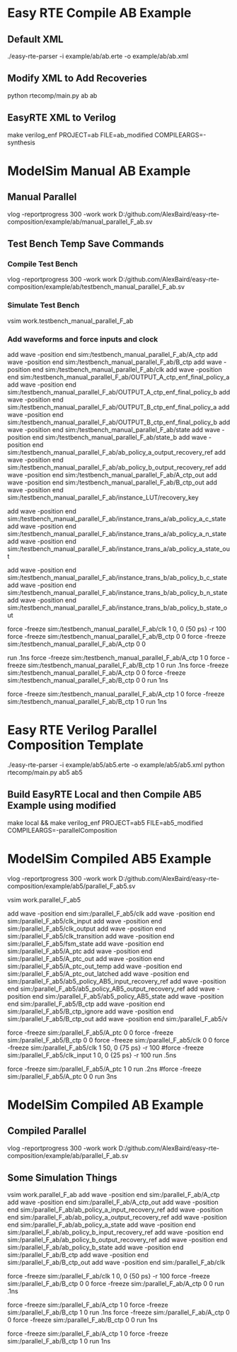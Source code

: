 # Easy RTE Compile AB Example
## Default XML
./easy-rte-parser -i example/ab/ab.erte -o example/ab/ab.xml
## Modify XML to Add Recoveries
python rtecomp/main.py ab ab
## EasyRTE XML to Verilog
 make verilog_enf PROJECT=ab FILE=ab_modified COMPILEARGS=-synthesis

# ModelSim Manual AB Example
## Manual Parallel
vlog -reportprogress 300 -work work D:/github.com/AlexBaird/easy-rte-composition/example/ab/manual_parallel_F_ab.sv

## Test Bench Temp Save Commands
### Compile Test Bench
vlog -reportprogress 300 -work work D:/github.com/AlexBaird/easy-rte-composition/example/ab/testbench_manual_parallel_F_ab.sv

### Simulate Test Bench
vsim work.testbench_manual_parallel_F_ab

### Add waveforms and force inputs and clock
add wave -position end  sim:/testbench_manual_parallel_F_ab/A_ctp
add wave -position end  sim:/testbench_manual_parallel_F_ab/B_ctp
add wave -position end  sim:/testbench_manual_parallel_F_ab/clk
add wave -position end  sim:/testbench_manual_parallel_F_ab/OUTPUT_A_ctp_enf_final_policy_a
add wave -position end  sim:/testbench_manual_parallel_F_ab/OUTPUT_A_ctp_enf_final_policy_b
add wave -position end  sim:/testbench_manual_parallel_F_ab/OUTPUT_B_ctp_enf_final_policy_a
add wave -position end  sim:/testbench_manual_parallel_F_ab/OUTPUT_B_ctp_enf_final_policy_b
add wave -position end  sim:/testbench_manual_parallel_F_ab/state
add wave -position end  sim:/testbench_manual_parallel_F_ab/state_b
add wave -position end  sim:/testbench_manual_parallel_F_ab/ab_policy_a_output_recovery_ref
add wave -position end  sim:/testbench_manual_parallel_F_ab/ab_policy_b_output_recovery_ref
add wave -position end  sim:/testbench_manual_parallel_F_ab/A_ctp_out
add wave -position end  sim:/testbench_manual_parallel_F_ab/B_ctp_out
add wave -position end  sim:/testbench_manual_parallel_F_ab/instance_LUT/recovery_key

add wave -position end  sim:/testbench_manual_parallel_F_ab/instance_trans_a/ab_policy_a_c_state
add wave -position end  sim:/testbench_manual_parallel_F_ab/instance_trans_a/ab_policy_a_n_state
add wave -position end  sim:/testbench_manual_parallel_F_ab/instance_trans_a/ab_policy_a_state_out

add wave -position end  sim:/testbench_manual_parallel_F_ab/instance_trans_b/ab_policy_b_c_state
add wave -position end  sim:/testbench_manual_parallel_F_ab/instance_trans_b/ab_policy_b_n_state
add wave -position end  sim:/testbench_manual_parallel_F_ab/instance_trans_b/ab_policy_b_state_out

force -freeze sim:/testbench_manual_parallel_F_ab/clk 1 0, 0 {50 ps} -r 100
force -freeze sim:/testbench_manual_parallel_F_ab/B_ctp 0 0
force -freeze sim:/testbench_manual_parallel_F_ab/A_ctp 0 0

run .1ns
force -freeze sim:/testbench_manual_parallel_F_ab/A_ctp 1 0
force -freeze sim:/testbench_manual_parallel_F_ab/B_ctp 1 0
run .1ns
force -freeze sim:/testbench_manual_parallel_F_ab/A_ctp 0 0
force -freeze sim:/testbench_manual_parallel_F_ab/B_ctp 0 0
run 1ns

force -freeze sim:/testbench_manual_parallel_F_ab/A_ctp 1 0
force -freeze sim:/testbench_manual_parallel_F_ab/B_ctp 1 0
run 1ns


# Easy RTE Verilog Parallel Composition Template
./easy-rte-parser -i example/ab5/ab5.erte -o example/ab5/ab5.xml
python rtecomp/main.py ab5 ab5
## Build EasyRTE Local and then Compile AB5 Example using modified
make local && make verilog_enf PROJECT=ab5 FILE=ab5_modified COMPILEARGS=-parallelComposition

# ModelSim Compiled AB5 Example
vlog -reportprogress 300 -work work D:/github.com/AlexBaird/easy-rte-composition/example/ab5/parallel_F_ab5.sv

vsim work.parallel_F_ab5

add wave -position end  sim:/parallel_F_ab5/clk
add wave -position end  sim:/parallel_F_ab5/clk_input
add wave -position end  sim:/parallel_F_ab5/clk_output
add wave -position end  sim:/parallel_F_ab5/clk_transition
add wave -position end  sim:/parallel_F_ab5/fsm_state
add wave -position end  sim:/parallel_F_ab5/A_ptc
add wave -position end  sim:/parallel_F_ab5/A_ptc_out
add wave -position end  sim:/parallel_F_ab5/A_ptc_out_temp
add wave -position end  sim:/parallel_F_ab5/A_ptc_out_latched
add wave -position end  sim:/parallel_F_ab5/ab5_policy_AB5_input_recovery_ref
add wave -position end  sim:/parallel_F_ab5/ab5_policy_AB5_output_recovery_ref
add wave -position end  sim:/parallel_F_ab5/ab5_policy_AB5_state
add wave -position end  sim:/parallel_F_ab5/B_ctp
add wave -position end  sim:/parallel_F_ab5/B_ctp_ignore
add wave -position end  sim:/parallel_F_ab5/B_ctp_out
add wave -position end  sim:/parallel_F_ab5/v

force -freeze sim:/parallel_F_ab5/A_ptc 0 0
force -freeze sim:/parallel_F_ab5/B_ctp 0 0
force -freeze sim:/parallel_F_ab5/clk 0 0
force -freeze sim:/parallel_F_ab5/clk 1 50, 0 {75 ps} -r 100
#force -freeze sim:/parallel_F_ab5/clk_input 1 0, 0 {25 ps} -r 100
run .5ns

force -freeze sim:/parallel_F_ab5/A_ptc 1 0
run .2ns
#force -freeze sim:/parallel_F_ab5/A_ptc 0 0
run 3ns

# ModelSim Compiled AB Example
## Compiled Parallel
vlog -reportprogress 300 -work work D:/github.com/AlexBaird/easy-rte-composition/example/ab/parallel_F_ab.sv

## Some Simulation Things
vsim work.parallel_F_ab
add wave -position end  sim:/parallel_F_ab/A_ctp
add wave -position end  sim:/parallel_F_ab/A_ctp_out
add wave -position end  sim:/parallel_F_ab/ab_policy_a_input_recovery_ref
add wave -position end  sim:/parallel_F_ab/ab_policy_a_output_recovery_ref
add wave -position end  sim:/parallel_F_ab/ab_policy_a_state
add wave -position end  sim:/parallel_F_ab/ab_policy_b_input_recovery_ref
add wave -position end  sim:/parallel_F_ab/ab_policy_b_output_recovery_ref
add wave -position end  sim:/parallel_F_ab/ab_policy_b_state
add wave -position end  sim:/parallel_F_ab/B_ctp
add wave -position end  sim:/parallel_F_ab/B_ctp_out
add wave -position end  sim:/parallel_F_ab/clk

force -freeze sim:/parallel_F_ab/clk 1 0, 0 {50 ps} -r 100
force -freeze sim:/parallel_F_ab/B_ctp 0 0
force -freeze sim:/parallel_F_ab/A_ctp 0 0
run .1ns

force -freeze sim:/parallel_F_ab/A_ctp 1 0
force -freeze sim:/parallel_F_ab/B_ctp 1 0
run .1ns
force -freeze sim:/parallel_F_ab/A_ctp 0 0
force -freeze sim:/parallel_F_ab/B_ctp 0 0
run 1ns

force -freeze sim:/parallel_F_ab/A_ctp 1 0
force -freeze sim:/parallel_F_ab/B_ctp 1 0
run 1ns